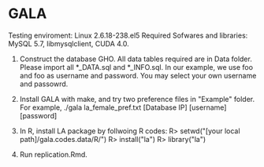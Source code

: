 # GALA
Testing enviroment: Linux 2.6.18-238.el5
Required Sofwares and libraries: MySQL 5.7, libmysqlclient, CUDA 4.0.

1. Construct the database GHO. All data tables required are in Data folder. Please import all *_DATA.sql and *_INFO.sql. In our example, we use foo and foo as username and password. You may select your own username and passowrd.

2. Install GALA with make, and try two preference files in "Example" folder. For example,
   ./gala la_female_pref.txt [Database IP] [username] [password]

3. In R, install LA package by follwoing R codes:
   R> setwd("[your local path]/gala.codes.data/R/")
   R> install("la")
   R> library("la")
   
4. Run replication.Rmd.
